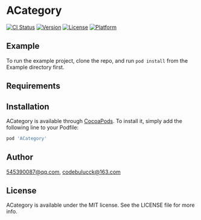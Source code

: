 # ACategory

[![CI Status](https://img.shields.io/travis/545390087@qq.com/ACategory.svg?style=flat)](https://travis-ci.org/545390087@qq.com/ACategory)
[![Version](https://img.shields.io/cocoapods/v/ACategory.svg?style=flat)](https://cocoapods.org/pods/ACategory)
[![License](https://img.shields.io/cocoapods/l/ACategory.svg?style=flat)](https://cocoapods.org/pods/ACategory)
[![Platform](https://img.shields.io/cocoapods/p/ACategory.svg?style=flat)](https://cocoapods.org/pods/ACategory)

## Example

To run the example project, clone the repo, and run `pod install` from the Example directory first.

## Requirements

## Installation

ACategory is available through [CocoaPods](https://cocoapods.org). To install
it, simply add the following line to your Podfile:

```ruby
pod 'ACategory'
```

## Author

545390087@qq.com, codebulucck@163.com

## License

ACategory is available under the MIT license. See the LICENSE file for more info.
